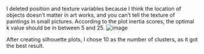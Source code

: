 I deleted position and texture variables because I think the location of objects doesn’t matter in art works, and you can’t tell the texture of paintings in small pictures. 
According to the plot inertia scores, the optimal k value should be in between 5 and 25.
![image](https://user-images.githubusercontent.com/95714345/166394939-ac5be677-5752-4d43-86fe-16a5b0348921.png)

After creating silhouette plots, I chose 10 as the number of clusters, as it got the best result. 
